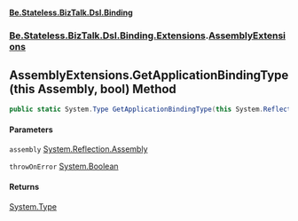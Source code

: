 #### [Be.Stateless.BizTalk.Dsl.Binding](README.md 'README')
### [Be.Stateless.BizTalk.Dsl.Binding.Extensions](Be.Stateless.BizTalk.Dsl.Binding.Extensions.md 'Be.Stateless.BizTalk.Dsl.Binding.Extensions').[AssemblyExtensions](AssemblyExtensions.md 'Be.Stateless.BizTalk.Dsl.Binding.Extensions.AssemblyExtensions')

## AssemblyExtensions.GetApplicationBindingType(this Assembly, bool) Method

```csharp
public static System.Type GetApplicationBindingType(this System.Reflection.Assembly assembly, bool throwOnError=false);
```
#### Parameters

<a name='Be.Stateless.BizTalk.Dsl.Binding.Extensions.AssemblyExtensions.GetApplicationBindingType(thisSystem.Reflection.Assembly,bool).assembly'></a>

`assembly` [System.Reflection.Assembly](https://docs.microsoft.com/en-us/dotnet/api/System.Reflection.Assembly 'System.Reflection.Assembly')

<a name='Be.Stateless.BizTalk.Dsl.Binding.Extensions.AssemblyExtensions.GetApplicationBindingType(thisSystem.Reflection.Assembly,bool).throwOnError'></a>

`throwOnError` [System.Boolean](https://docs.microsoft.com/en-us/dotnet/api/System.Boolean 'System.Boolean')

#### Returns
[System.Type](https://docs.microsoft.com/en-us/dotnet/api/System.Type 'System.Type')